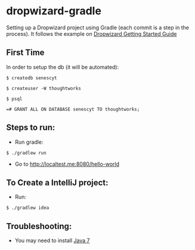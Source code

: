 # dropwizard-gradle

Setting up a Dropwizard project using Gradle (each commit is a step in the process). It follows the example on [Dropwizard Getting Started Guide](https://dropwizard.github.io/dropwizard/getting-started.html)

## First Time

In order to setup the db (it will be automated):
```
$ createdb senescyt

$ createuser -W thoughtworks

$ psql

=# GRANT ALL ON DATABASE senescyt TO thoughtworks;
```

## Steps to run:

- Run gradle:

```
$ ./gradlew run
```
      
- Go to http://localtest.me:8080/hello-world



## To Create a IntelliJ project:

- Run:

```
$ ./gradlew idea
```


Troubleshooting:
----------------

- You may need to install [Java 7](http://www.oracle.com/technetwork/java/javase/downloads/jdk7-downloads-1880260.html)
